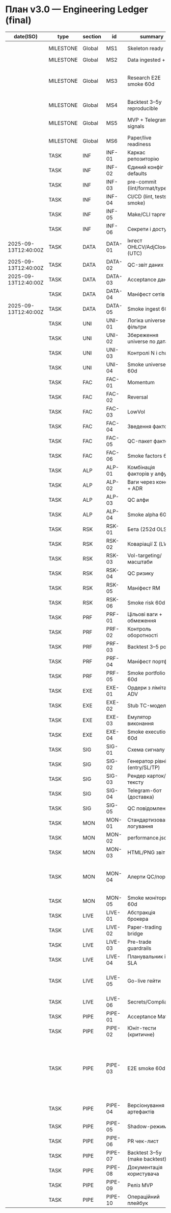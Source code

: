 # План v3.0 — Engineering Ledger (final)

| date(ISO) | type | section | id | summary | depends_on | artifacts | acceptance_keypoints | status | evidence | commit |
|---|---|---|---|---|---|---|---|---|---|---|
|  | MILESTONE | Global | MS1 | Skeleton ready | INF-05, INF-06 |  | CI/Make/Secrets готові | todo |  |  |
|  | MILESTONE | Global | MS2 | Data ingested + QC | DATA-05 |  | ingest+QC 60d OK | todo |  |  |
|  | MILESTONE | Global | MS3 | Research E2E smoke 60d | UNI-04, FAC-06, ALP-04, RSK-06, PRF-05 |  | 0 ERROR | todo |  |  |
|  | MILESTONE | Global | MS4 | Backtest 3–5y reproducible | PIPE-08 |  | доки+скрипти відтворні | todo |  |  |
|  | MILESTONE | Global | MS5 | MVP + Telegram signals | SIG-04, MON-05, PIPE-10 |  | сигнали доставляються | todo |  |  |
|  | MILESTONE | Global | MS6 | Paper/live readiness | LIVE-05 |  | пройдені go-live гейти | todo |  |  |
|  | TASK | INF | INF-01 | Каркас репозиторію | — | src/*, notebooks, docs/adr, eval | структура + README-мапа | done |  |  |
|  | TASK | INF | INF-02 | Єдиний конфіг defaults | INF-01 | config/defaults | усі модулі читають один loader | todo |  |  |
|  | TASK | INF | INF-03 | pre-commit (lint/format/type) | INF-01 | .pre-commit, конфіги | pre-commit ok; CI блокує без формату | todo |  |  |
|  | TASK | INF | INF-04 | CI/CD (lint, tests, smoke) | INF-03 | .github/workflows/ci.yml | jobs зелені; smoke артефакти | in_progress |  |  |
|  | TASK | INF | INF-05 | Make/CLI таргети | INF-02 | Makefile | `make help` повний; таргети проходять | todo |  |  |
|  | TASK | INF | INF-06 | Секрети і доступи | INF-01 | .env.template, ADR | секретів у git немає; onboarding <15 хв | todo |  |  |
| 2025-09-13T12:40:00Z | TASK | DATA | DATA-01 | Інгест OHLCV/AdjClose (UTC) | INF-05 | data/ohlcv.parquet | фільтри ок; TZ=UTC | done | data/ohlcv.parquet |  |
| 2025-09-13T12:40:00Z | TASK | DATA | DATA-02 | QC-звіт даних | DATA-01 | data/qc_report.json, plots | пороги спрацювань задані | done | data/qc_report.json |  |
| 2025-09-13T12:40:00Z | TASK | DATA | DATA-03 | Acceptance даних | DATA-02 | data/acceptance.json | ≥95% валідних; дублікати=0 | done | data/acceptance.json |  |
|  | TASK | DATA | DATA-04 | Маніфест сетів | DATA-01 | data/manifest.json | датовані джерела/хеші | todo |  |  |
| 2025-09-13T12:40:00Z | TASK | DATA | DATA-05 | Smoke ingest 60d | DATA-03, DATA-04 | eval/smoke_data_60d.log | 0 ERROR; пороги не порушені | done | eval/smoke_data_60d.log |  |
|  | TASK | UNI | UNI-01 | Логіка universe + фільтри | DATA-05 | src/universe/build.py | параметри з конфіга; детермінований | todo |  |  |
|  | TASK | UNI | UNI-02 | Збереження universe по датах | UNI-01 | universe/DATE.parquet | будується для будь-якої дати | todo |  |  |
|  | TASK | UNI | UNI-03 | Контролі N і churn | UNI-02 | universe/qc_universe.json | N∈[500,1500], churn≤15% d/d | todo |  |  |
|  | TASK | UNI | UNI-04 | Smoke universe 60d | UNI-03 | eval/smoke_universe_60d.log | 0 ERROR | todo |  |  |
|  | TASK | FAC | FAC-01 | Momentum | UNI-02 | factors/momentum.parquet | winsorize→zscore; non-null≥99% | todo |  |  |
|  | TASK | FAC | FAC-02 | Reversal | UNI-02 | factors/reversal.parquet | winsorize→zscore; \|z\|≤5 | todo |  |  |
|  | TASK | FAC | FAC-03 | LowVol | UNI-02 | factors/lowvol.parquet | heatmap ρ; non-null≥99% | todo |  |  |
|  | TASK | FAC | FAC-04 | Зведення факторів | FAC-01..03 | factors/factors.parquet | єдині індекси (date,ticker) | todo |  |  |
|  | TASK | FAC | FAC-05 | QC-пакет факторів | FAC-04 | factors/qc_factors.json | fail при порушеннях | todo |  |  |
|  | TASK | FAC | FAC-06 | Smoke factors 60d | FAC-05 | eval/smoke_factors_60d.log | 0 ERROR | todo |  |  |
|  | TASK | ALP | ALP-01 | Комбінація факторів у алфу | FAC-04 | alpha/alpha.parquet | кореляції в (0,0.99); стабільні ранги | todo |  |  |
|  | TASK | ALP | ALP-02 | Ваги через конфіг + ADR | INF-02, ALP-01 | ADR рішення | зафіксовано; відтворювано | todo |  |  |
|  | TASK | ALP | ALP-03 | QC алфи | ALP-01 | alpha/qc_alpha.json | авто-fail аномалій | todo |  |  |
|  | TASK | ALP | ALP-04 | Smoke alpha 60d | ALP-03 | eval/smoke_alpha_60d.log | 0 ERROR | todo |  |  |
|  | TASK | RSK | RSK-01 | Бета (252d OLS) | UNI-02, DATA-01 | risk_model/beta.parquet | щоденне оновлення; NaN≤1% | todo |  |  |
|  | TASK | RSK | RSK-02 | Коваріації Σ (LW) | DATA-01 | risk_model/cov_lw.npz | Σ PD; стійкість до шуму | todo |  |  |
|  | TASK | RSK | RSK-03 | Vol-targeting/масштаби | RSK-01, RSK-02 | risk_model/scales.json | цільова σ у бектесті ±10% | todo |  |  |
|  | TASK | RSK | RSK-04 | QC ризику | RSK-01, RSK-02 | risk_model/qc_risk.json | fail на аномаліях; спектр Σ | todo |  |  |
|  | TASK | RSK | RSK-05 | Маніфест RM | RSK-03 | risk_model/manifest.json | версія+дата релізу | todo |  |  |
|  | TASK | RSK | RSK-06 | Smoke risk 60d | RSK-04 | eval/smoke_risk_60d.log | 0 ERROR | todo |  |  |
|  | TASK | PRF | PRF-01 | Цільові ваги + обмеження | ALP-01, RSK-03 | portfolio/targets.parquet | валідація обмежень; відтворюваність | todo |  |  |
|  | TASK | PRF | PRF-02 | Контроль оборотності | PRF-01 | portfolio/qc_turnover.json | оборотність ≤ порога | todo |  |  |
|  | TASK | PRF | PRF-03 | Backtest 3–5 років | PRF-01, RSK-03 | eval/backtest_summary.json | відтворний на іншій машині | todo |  |  |
|  | TASK | PRF | PRF-04 | Маніфест портфеля | PRF-01 | portfolio/manifest.json | зафіксовані дати/хеші | todo |  |  |
|  | TASK | PRF | PRF-05 | Smoke portfolio 60d | PRF-02 | eval/smoke_portfolio_60d.log | 0 ERROR | todo |  |  |
|  | TASK | EXE | EXE-01 | Ордери з лімітами ADV | PRF-01 | execution/orders_DATE.parquet | сумісний формат; ADV дотримані | todo |  |  |
|  | TASK | EXE | EXE-02 | Stub TC-модель | EXE-01 | execution/tc_stub.json | TC враховано в PnL | todo |  |  |
|  | TASK | EXE | EXE-03 | Емулятор виконання | EXE-02 | eval/execution_sim.json | стабільний при повторі | todo |  |  |
|  | TASK | EXE | EXE-04 | Smoke execution 60d | EXE-01 | eval/smoke_execution_60d.log | 0 ERROR | todo |  |  |
|  | TASK | SIG | SIG-01 | Схема сигналу | PRF-01 | spec полів сигналу | non-null≥99%; RR≥1.5 | todo |  |  |
|  | TASK | SIG | SIG-02 | Генератор рівнів (entry/SL/TP) | PRF-01, RSK-03 | signals/DATE.(parquet\|json) | детермінованість; ATR/vol правила | todo |  |  |
|  | TASK | SIG | SIG-03 | Рендер карток/тексту | SIG-02 | текст/PNG картки | 50 тикерів <2 c | todo |  |  |
|  | TASK | SIG | SIG-04 | Telegram-бот (доставка) | INF-06, SIG-03 | повідомлення у чаті | <2 c; ретраї 429; лог відправок | todo |  |  |
|  | TASK | SIG | SIG-05 | QC повідомлень | SIG-04 | monitoring/alerts.json | 0 втрат; алерт на фейл | todo |  |  |
|  | TASK | MON | MON-01 | Стандартизоване логування | INF-04 | logs/*.log | рівні узгоджені; WARNING рахуються | todo |  |  |
|  | TASK | MON | MON-02 | performance.json | PRF-03, EXE-03 | monitoring/performance.json | ключові метрики валідні | todo |  |  |
|  | TASK | MON | MON-03 | HTML/PNG звіт | MON-02 | report.html, plots | одна команда генерує | todo |  |  |
|  | TASK | MON | MON-04 | Алерти QC/порогів | DATA-03, UNI-03, FAC-05, RSK-04, PRF-02 | alerts.json/Slack/TG | тригер при порушеннях | todo |  |  |
|  | TASK | MON | MON-05 | Smoke моніторингу 60d | MON-03 | eval/smoke_monitoring_60d.log | 0 ERROR | todo |  |  |
|  | TASK | LIVE | LIVE-01 | Абстракція брокера | EXE-01 | інтерфейс send/cancel/positions | ідемпотентність; dry-run | todo |  |  |
|  | TASK | LIVE | LIVE-02 | Paper-trading bridge | LIVE-01 | execution/fills.parquet | розбіжність з EOD ≤ X% | todo |  |  |
|  | TASK | LIVE | LIVE-03 | Pre-trade guardrails | LIVE-01 | правила/календарі/kill-switch | блок з журналом причин | todo |  |  |
|  | TASK | LIVE | LIVE-04 | Планувальник і SLA | INF-02 | добовий EOD графік | SLA/алерти просрочок | todo |  |  |
|  | TASK | LIVE | LIVE-05 | Go-live гейти | PRF-03, MON-02, SIG-04, LIVE-02 | політика переходу | BT: Sharpe≥1.0; Calmar≥0.5; DD≤15%; Paper 4–6w | todo |  |  |
|  | TASK | LIVE | LIVE-06 | Secrets/Compliance | INF-06 | політика ротації | секретів у git немає; ротація ок | todo |  |  |
|  | TASK | PIPE | PIPE-01 | Acceptance Matrix | INF-02 | docs/acceptance_matrix.yaml | QC-скрипти читають матрицю | todo |  |  |
|  | TASK | PIPE | PIPE-02 | Юніт-тести (критичне) | INF-04 | tests/* | coverage ≥60% на криті | todo |  |  |
|  | TASK | PIPE | PIPE-03 | E2E smoke 60d | DATA-05, UNI-04, FAC-06, ALP-04, RSK-06, PRF-05, EXE-04, MON-05, SIG-05 | eval/smoke_e2e_60d.log | 0 ERROR; час ≤ конфіг | todo |  |  |
|  | TASK | PIPE | PIPE-04 | Версіонування артефактів | DATA-04, RSK-05, PRF-04 | */manifest.json | writer-и оновлюють автоматично | todo |  |  |
|  | TASK | PIPE | PIPE-05 | Shadow-режим v2 | INF-02 | config flags, v2/* | паралельний запуск v1/v2 | todo |  |  |
|  | TASK | PIPE | PIPE-06 | PR чек-лист | INF-04 | docs/pr_checklist.md | кожен PR має чек-лист | todo |  |  |
|  | TASK | PIPE | PIPE-07 | Backtest 3–5y (make backtest) | PRF-03, EXE-03 | eval/backtest_3to5y.json | відтворний на чистому оточенні | todo |  |  |
|  | TASK | PIPE | PIPE-08 | Документація користувача | PIPE-07 | README, quickstart, pipeline.svg | онбординг <30 хв | todo |  |  |
|  | TASK | PIPE | PIPE-09 | Реліз MVP | PIPE-08 | tag v0.1.0, release notes | DoD досягнуто | todo |  |  |
|  | TASK | PIPE | PIPE-10 | Операційний плейбук | PIPE-09 | docs/runbook.md | ролі, відновлення, щоденний чек-лист | todo |  |  |
